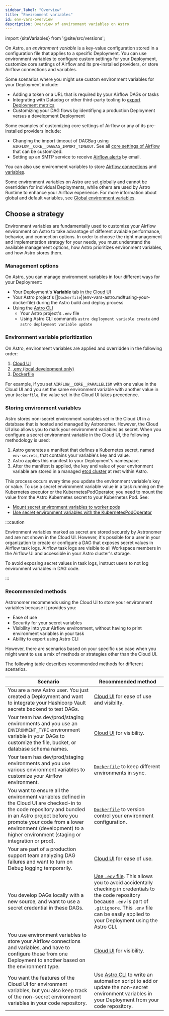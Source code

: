 ```yaml
---
sidebar_label: "Overview"
title: "Environment variables"
id: env-vars-overview
description: Overview of environment variables on Astro
---
```


import {siteVariables} from '@site/src/versions';

On Astro, an _environment variable_ is a key-value configuration stored in a configuration file that applies to a specific Deployment. You can use environment variables to configure custom settings for your Deployment, customize core settings of Airflow and its pre-installed providers, or store Airflow connections and variables.

Some scenarios where you might use custom environment variables for your Deployment include:

- Adding a token or a URL that is required by your Airflow DAGs or tasks
- Integrating with Datadog or other third-party tooling to [export Deployment metrics](deployment-metrics.md#export-airflow-metrics-to-datadog)
- Customizing your DAG flows by identifiyng a production Deployment versus a development Deployment

Some examples of customizing core settings of Airflow or any of its pre-installed providers include:

- Changing the import timeout of DAGBag using `AIRFLOW__CORE__DAGBAG_IMPORT_TIMEOUT`.
  See all [core settings of Airflow](https://airflow.apache.org/docs/apache-airflow/stable/configurations-ref.html) that can be customized.
- Setting up an SMTP service to receive [Airflow alerts](airflow-email-notifications.md) by email.

You can also use environment variables to store [Airflow connections](https://docs.astronomer.io/learn/connections#define-connections-with-environment-variables) and [variables](https://docs.astronomer.io/learn/airflow-variables#using-environment-variables).

Some environment variables on Astro are set globally and cannot be overridden for individual Deployments, while others are used by Astro Runtime to enhance your Airflow experience. For more information about global and default variables, see [Global environment variables](platform-variables.md).

## Choose a strategy

Environment variables are fundamentally used to customize your Airflow environment on Astro to take advantage of different avaiable performance, behavior, and connection options. In order to choose the right management and implementation strategy for your needs, you must understand the available management options, how Astro prioritizes environment variables, and how Astro stores them.

### Management options

On Astro, you can manage environment variables in four different ways for your Deployment:

- Your Deployment's **Variable** tab [in the Cloud UI](env-vars-astro.md#using-the-cloud-ui)
- Your Astro project's []`Dockerfile`](env-vars-astro.md#using-your-dockerfile) during the Astro build and deploy process
- Using the [Astro CLI](env-vars-astro.md#using-astro-cli)
  - Your Astro project's `.env` file
  - Using Astro CLI commands `astro deployment variable create` and `astro deployment variable update`

### Environment variable prioritization

On Astro, environment variables are applied and overridden in the following order:

1. [Cloud UI](env-vars-astro.md#using-the-cloud-ui)
2. [.env (local development only)](env-vars-astro.md#in-your-local-airflow-environment)
3. [Dockerfile](env-vars-astro.md#using-your-dockerfile)

For example, if you set `AIRFLOW__CORE__PARALLELISM` with one value in the Cloud UI and you set the same environment variable with another value in your `Dockerfile`, the value set in the Cloud UI takes precedence.

### Storing environment variables

Astro stores non-secret environment variables set in the Cloud UI in a database that is hosted and managed by Astronomer. However, the Cloud UI also allows you to mark your environment variables as secret. When you configure a secret environment variable in the Cloud UI, the following methodology is used:

1. Astro generates a manifest that defines a Kubernetes secret, named `env-secrets`, that contains your variable's key and value.
2. Astro applies this manifest to your Deployment's namespace.
3. After the manifest is applied, the key and value of your environment variable are stored in a managed [etcd cluster](https://etcd.io/) at rest within Astro.

This process occurs every time you update the environment variable's key or value. To use a secret environment variable value in a task running on the Kubernetes executor or the KubernetesPodOperator, you need to mount the value from the Astro Kubernetes secret to your Kubernetes Pod. See:

- [Mount secret environment variables to worker pods](kubernetes-executor.md#mount-secret-environment-variables-to-worker-pods)
- [Use secret environment variables with the KubernetesPodOperator](kubernetespodoperator.md#use-secret-environment-variables-with-the-kubernetespodoperator)

:::caution

Environment variables marked as secret are stored securely by Astronomer and are not shown in the Cloud UI. However, it's possible for a user in your organization to create or configure a DAG that exposes secret values in Airflow task logs. Airflow task logs are visible to all Workspace members in the Airflow UI and accessible in your Astro cluster's storage.

To avoid exposing secret values in task logs, instruct users to not log environment variables in DAG code.

:::

### Recommended methods

Astronomer recommends using the Cloud UI to store your environment variables because it provides you:

- Ease of use
- Security for your secret variables
- Visibility into your Airflow environment, without having to print environment variables in your task
- Ability to export using Astro CLI

However, there are scenarios based on your specific use case when you might want to use a mix of methods or strategies other than the Cloud UI. 

The following table describes recommended methods for different scenarios.

| Scenario                                                                                                                                                                                                                                                                     | Recommended method                                                                                                                                                                                                                                                |
| ---------------------------------------------------------------------------------------------------------------------------------------------------------------------------------------------------------------------------------------------------------------------------- | ----------------------------------------------------------------------------------------------------------------------------------------------------------------------------------------------------------------------------------------------------------------- |
| You are a new Astro user. You just created a Deployment and want to integrate your Hashicorp Vault secrets backend to test DAGs.                                                                                                                                             | [Cloud UI](env-vars-astro.md#using-the-cloud-ui) for ease of use and visibilty.                                                                                                                                                                                   |
| Your team has dev/prod/staging environments and you use an `ENVIRONMENT_TYPE` environment variable in your DAGs to customize the file, bucket, or database schema names.                                                                                                     | [Cloud UI](env-vars-astro.md#using-the-cloud-ui) for visibility.                                                                                                                                                                                                  |
| Your team has dev/prod/staging environments and you use various environment variables to customize your Airflow environment.                                                                                                                                                 | [`Dockerfile`](env-vars-astro.md#using-your-dockerfile) to keep different environments in sync.                                                                                                                                                                   |
| You want to ensure all the environment variables defined in the Cloud UI are checked-in to the code repository and bundled in an Astro project before you promote your code from a lower environment (development) to a higher environment (staging or integration or prod). | [`Dockerfile`](env-vars-astro.md#using-your-dockerfile) to version control your environment configuration.                                                                                                                                                        |
| Your are part of a production support team analyzing DAG failures and want to turn on Debug logging temporarily.                                                                                                                                                             | [Cloud UI](env-vars-astro.md#using-the-cloud-ui) for ease of use.                                                                                                                                                                                                 |
| You develop DAGs locally with a new source, and want to use a secret credential in these DAGs.                                                                                                                                                                               | [Use `.env` file](env-vars-astro.md#using-astro-cli). This allows you to avoid accidentally checking in credentials to the code repository because `.env` is part of `.gitignore`. This `.env` file can be easily applied to your Deployment using the Astro CLI. |
| You use environment variables to store your Airflow connections and variables, and have to configure these from one Deployment to another based on the environment type.                                                                                                     | [Cloud UI](env-vars-astro.md#using-the-cloud-ui) for visibility.                                                                                                                                                                                                  |
| You want the features of the Cloud UI for environment variables, but you also keep track of the non-secret environment variables in your code repository.                                                                                                                    | Use [Astro CLI](env-vars-astro.md#in-your-astro-deployment) to write an automation script to add or update the non-secret environment variables in your Deployment from your code repository.                                                                     |
